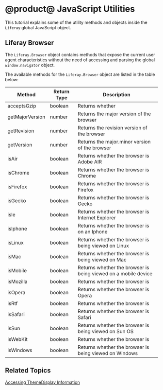 # @product@ JavaScript Utilities [](id=javascript-utilities)

This tutorial explains some of the utility methods and objects inside the 
`Liferay` global JavaScript object. 

## Liferay Browser [](id=liferay-browser)

The `Liferay.Browser` object contains methods that expose the current user agent 
characteristics without the need of accessing and parsing the global 
`window.navigator` object.

The available methods for the `Liferay.Browser` object are listed in the table 
below:

| Method | Return Type | Description |
| --- | --- | --- |
| acceptsGzip | boolean | Returns whether  |
| getMajorVersion | number | Returns the major version of the browser |
| getRevision | number | Returns the revision version of the browser |
| getVersion | number | Returns the major.minor version of the browser |
| isAir | boolean | Returns whether the browser is Adobe AIR |
| isChrome | boolean | Returns whether the browser is Chrome |
| isFirefox | boolean | Returns whether the browser is Firefox |
| isGecko | boolean | Returns whether the browser is Gecko |
| isIe | boolean | Returns whether the browser is Internet Explorer |
| isIphone | boolean | Returns whether the browser is on an Iphone |
| isLinux | boolean | Returns whether the browser is being viewed on Linux |
| isMac | boolean | Returns whether the browser is being viewed on Mac |
| isMobile | boolean | Returns whether the browser is being viewed on a mobile device |
| isMozilla | boolean | Returns whether the browser is  |
| isOpera | boolean | Returns whether the browser is Opera |
| isRtf | boolean | Returns whether the browser is  |
| isSafari | boolean | Returns whether the browser is Safari |
| isSun | boolean | Returns whether the browser is being viewed on Sun OS |
| isWebKit | boolean | Returns whether the browser is  |
| isWindows | boolean | Returns whether the browser is being viewed on Windows |

## Related Topics [](id=related-topics)

[Accessing ThemeDisplay Information](/develop/tutorials/-/knowledge_base/7-1/liferay-themedisplay)
